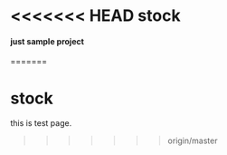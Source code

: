 <<<<<<< HEAD
stock
=====

#### just sample project
=======
# stock

this is test page.
>>>>>>> origin/master
